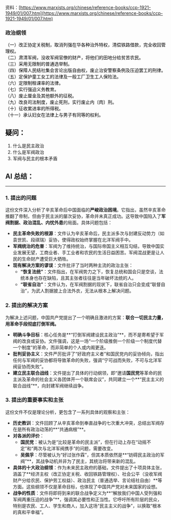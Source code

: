 资料：[https://www.marxists.org/chinese/reference-books/ccp-1921-1949/01/007.htm](https://www.marxists.org/chinese/reference-books/ccp-1921-1949/01/007.htm)

### 政治纲领
<font style="color:rgb(0, 0, 0);"> （一）改正协定关税制，取消列强在华各种治外特权，清偿铁路借款，完全收回管理权。</font>  
<font style="color:rgb(0, 0, 0);"> （二）肃清军阀，没收军阀官僚的财产，将他们的田地分给贫苦农民。</font>  
<font style="color:rgb(0, 0, 0);"> （三）采用无限制的普通选举制。</font>  
<font style="color:rgb(0, 0, 0);"> （四）保障人民结社集会言论出版自由权，废止治安警察条例及压迫罢工的刑律。</font>  
<font style="color:rgb(0, 0, 0);"> （五）定保护童工女工的法律及一般工厂卫生工人保险法。</font>  
<font style="color:rgb(0, 0, 0);"> （六）定限制租课率的法律。</font>  
<font style="color:rgb(0, 0, 0);"> （七）实行强迫义务教育。</font>  
<font style="color:rgb(0, 0, 0);"> （八）废止厘金及其他额外的征税。</font>  
<font style="color:rgb(0, 0, 0);"> （九）改良司法制度，废止死刑，实行废止内〔肉〕刑。</font>  
<font style="color:rgb(0, 0, 0);"> （十）征收累进率的所得税。</font>  
<font style="color:rgb(0, 0, 0);"> （十一）承认妇女在法律上与男子有同等的权利。</font>

<font style="color:rgb(0, 0, 0);"></font>

## <font style="color:rgb(0, 0, 0);">疑问：</font>
1. 什么是民主政治
2. 什么是军阀政治
3. 军阀与民主的根本矛盾

## <font style="color:rgb(27, 28, 29);">AI 总结：</font>
---

### <font style="color:rgb(27, 28, 29);">1. 提出的问题</font>
<font style="color:rgb(27, 28, 29);">这份文件深入分析了辛亥革命后中国面临的</font>**<font style="color:rgb(27, 28, 29);">严峻政治困境</font>**<font style="color:rgb(27, 28, 29);">。它指出，虽然辛亥革命推翻了帝制，但由于民主派的屡次妥协，革命并未真正成功。这导致中国陷入了</font>**<font style="color:rgb(27, 28, 29);">军阀割据、政治混乱、内忧外患</font>**<font style="color:rgb(27, 28, 29);">的局面。具体问题包括：</font>

+ **<font style="color:rgb(27, 28, 29);">民主革命失败的根源</font>**<font style="color:rgb(27, 28, 29);">：文件认为辛亥革命后，民主派多次与封建反动势力（如袁世凯、段祺瑞）妥协，使得政权始终掌握在北洋军阀手中。</font>
+ **<font style="color:rgb(27, 28, 29);">军阀统治的危害</font>**<font style="color:rgb(27, 28, 29);">：军阀为了维持统治，与国际帝国主义相互勾结，导致中国实业发展无望，工商业者、手工业者和农民的生活日益困苦。军阀混战更是让人民的生命财产遭受巨大牺牲。</font>
+ **<font style="color:rgb(27, 28, 29);">现有解决方案的谬误</font>**<font style="color:rgb(27, 28, 29);">：文件批评了当时两种主流的政治主张：</font>
    - **<font style="color:rgb(27, 28, 29);">“恢复法统”</font>**<font style="color:rgb(27, 28, 29);">：文件指出，在军阀势力之下，恢复总统和国会只是空谈，法统本身也存在缺陷，且其主张者往往是当年破坏法统的人。</font>
    - **<font style="color:rgb(27, 28, 29);">“联省自治”</font>**<font style="color:rgb(27, 28, 29);">：文件认为，在军阀割据的现状下，联省自治只会变成“联督自治”，为武人割据披上合法外衣，无法从根本上解决问题。</font>

### <font style="color:rgb(27, 28, 29);">2. 提出的解决方案</font>
<font style="color:rgb(27, 28, 29);">为解决上述问题，中国共产党提出了一个明确且激进的方案：</font>**<font style="color:rgb(27, 28, 29);">联合一切民主力量，用革命手段彻底打倒军阀。</font>**

+ **<font style="color:rgb(27, 28, 29);">明确斗争目标</font>**<font style="color:rgb(27, 28, 29);">：核心任务是**“打倒军阀建设民主政治”**，而不是寄希望于军阀的改良或妥协。文件强调，这是一场“一个阶级推倒一个阶级一个制度代替一个制度”的革命，而非简单的个人或内阁更迭。</font>
+ **<font style="color:rgb(27, 28, 29);">批判妥协主义</font>**<font style="color:rgb(27, 28, 29);">：文件严厉批评了“好政府主义者”和国民党内的妥协倾向，指出任何与军阀的妥协都将导致革命的失败，强调“宁可战而失败，不可与北洋军阀妥协而失败”。</font>
+ **<font style="color:rgb(27, 28, 29);">建立民主联合战线</font>**<font style="color:rgb(27, 28, 29);">：文件提出了具体的行动纲领，即“邀请</font>**<font style="color:rgb(27, 28, 29);">国民党</font>**<font style="color:rgb(27, 28, 29);">等革命的民主派及革命的社会主义各团体开一个联席会议”，共同建立一个**“民主主义的联合战线”**，向封建军阀继续战争。</font>

### <font style="color:rgb(27, 28, 29);">3. 提出的重要事实和主张</font>
<font style="color:rgb(27, 28, 29);">这份文件不仅是理论分析，更包含了一系列具体的观察和主张：</font>

+ **<font style="color:rgb(27, 28, 29);">历史教训</font>**<font style="color:rgb(27, 28, 29);">：文件回顾了从辛亥革命到奉直战争的七次重大冲突，总结出军阀存在是所有政治动荡的**“共通病根”**。</font>
+ **<font style="color:rgb(27, 28, 29);">对各派的评价</font>**<font style="color:rgb(27, 28, 29);">：</font>
    - **<font style="color:rgb(27, 28, 29);">国民党</font>**<font style="color:rgb(27, 28, 29);">：被认为是“比较是革命的民主派”，但在行动上存在“动摇不定”和“两次与北洋军阀携手”的问题，需要改变。</font>
    - **<font style="color:rgb(27, 28, 29);">吴佩孚</font>**<font style="color:rgb(27, 28, 29);">：尽管被认为“好过张作霖”，但其本质依然是**“妨碍民主政治的军阀”**，其战争动机并非为了民主，其统治将带来新的混乱。</font>
+ **<font style="color:rgb(27, 28, 29);">具体的十大政治纲领</font>**<font style="color:rgb(27, 28, 29);">：作为未来民主政府的基础，文件提出了十项具体主张，涵盖了**经济主权（改正协定关税、收回铁路管理权）、社会公平（没收军阀财产分给农民、保护劳工权益）、政治民主（普通选举、言论结社自由）**等方面。这些纲领不仅是革命目标，也体现了中国共产党对未来国家的设想。</font>
+ **<font style="color:rgb(27, 28, 29);">战争的性质</font>**<font style="color:rgb(27, 28, 29);">：文件将即将到来的联合战争定义为**“解放我们中国人受列强和军阀两重压迫的战争”**，强调其必要性和正当性。它呼吁所有阶层的民众，特别是农民、工人、学生和商人，加入这场“民主主义的战争”，以换取“根本的真和平幸福”。</font>

